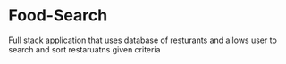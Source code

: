 # Food-Search

Full stack application that uses database of resturants and allows user to search and sort restaruatns given criteria
